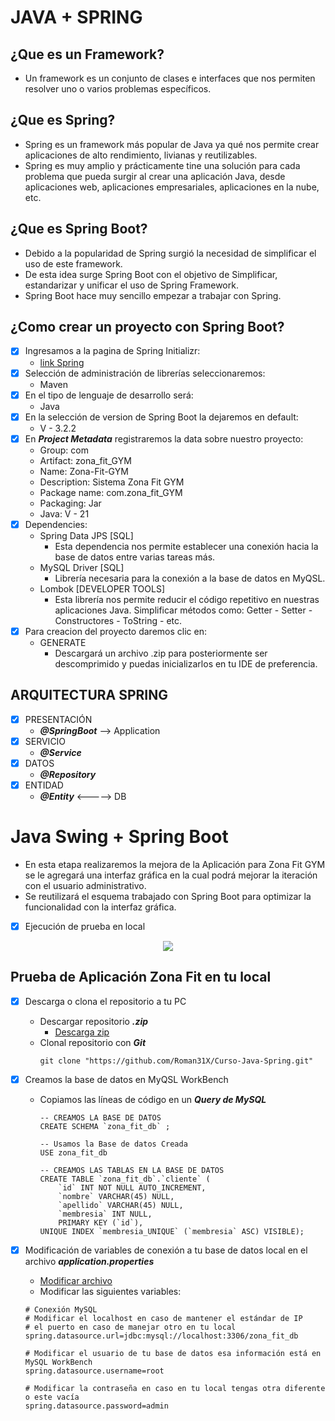 # JAVA + SPRING
## ¿Que es un Framework?
-  Un framework es un conjunto de clases e interfaces que nos permiten
resolver uno o varios problemas específicos.

## ¿Que es Spring?
- Spring es un framework más popular de Java ya qué nos permite crear
aplicaciones de alto rendimiento, livianas y reutilizables.
- Spring es muy amplio y prácticamente tine una solución para cada 
problema que pueda surgir al crear una aplicación Java, desde
aplicaciones web, aplicaciones empresariales, aplicaciones en la
nube, etc.

## ¿Que es Spring Boot?
- Debido a la popularidad de Spring surgió la necesidad de simplificar
el uso de este framework.
- De esta idea surge Spring Boot con el objetivo de Simplificar,
estandarizar y unificar el uso de Spring Framework.
- Spring Boot hace muy sencillo empezar a trabajar con Spring.

## ¿Como crear un proyecto con Spring Boot?
- [x] Ingresamos a la pagina de Spring Initializr:
  - <a href="https://start.spring.io/">link Spring</a>
- [x] Selección de administración de librerías seleccionaremos:
  - Maven
- [x] En el tipo de lenguaje de desarrollo será:
  - Java
- [x] En la selección de version de Spring Boot la dejaremos en default:
  - V - 3.2.2
- [x] En ***Project Metadata*** registraremos la data sobre nuestro proyecto:
  - Group: com             
  - Artifact: zona_fit_GYM  
  - Name: Zona-Fit-GYM
  - Description: Sistema Zona Fit GYM
  - Package name: com.zona_fit_GYM
  - Packaging: Jar
  - Java: V - 21
- [x] Dependencies:
  - Spring Data JPS [SQL]
    - Esta dependencia nos permite establecer una conexión hacia
    la base de datos entre varias tareas más.
  - MySQL Driver [SQL]
    - Librería necesaria para la conexión a la base de datos en MyQSL.
  - Lombok [DEVELOPER TOOLS]
    - Esta librería nos permite reducir el código repetitivo en nuestras
    aplicaciones Java. Simplificar métodos como: Getter - Setter - Constructores -
    ToString - etc.
-[x] Para creacion del proyecto daremos clic en:
  - GENERATE
    - Descargará un archivo .zip para posteriormente ser descomprimido
    y puedas inicializarlos en tu IDE de preferencia.

## ARQUITECTURA SPRING
- [x] PRESENTACIÓN
  - ***@SpringBoot*** --> Application
- [x] SERVICIO
  - ***@Service***
- [x] DATOS
  - ***@Repository***
- [x] ENTIDAD
  - ***@Entity*** <-----> DB

# Java Swing + Spring Boot
- En esta etapa realizaremos la mejora de la Aplicación para Zona Fit GYM se le agregará
una interfaz gráfica en la cual podrá mejorar la iteración con el usuario administrativo.
- Se reutilizará el esquema trabajado con Spring Boot para optimizar la funcionalidad con 
la interfaz gráfica.
- [x] Ejecución de prueba en local
<div align="center">
  <img src="https://github.com/Roman31X/Curso-Java-Spring/blob/main/src/main/resources/archivosExtras/EjecucionSwingSpring.gif">
</div>

## Prueba de Aplicación Zona Fit en tu local
- [x] Descarga o clona el repositorio a tu PC
  - Descargar repositorio ***.zip***
    - <a href="https://github.com/Roman31X/Curso-Java-Spring/archive/refs/heads/main.zip">Descarga zip</a>
  - Clonal repositorio con ***Git***
    ```git
    git clone "https://github.com/Roman31X/Curso-Java-Spring.git"
    ```

-[x] Creamos la base de datos en MyQSL WorkBench
  - Copiamos las líneas de código en un ***Query de MySQL***
    ```roomsql
    -- CREAMOS LA BASE DE DATOS
    CREATE SCHEMA `zona_fit_db` ;

    -- Usamos la Base de datos Creada
    USE zona_fit_db

    -- CREAMOS LAS TABLAS EN LA BASE DE DATOS
    CREATE TABLE `zona_fit_db`.`cliente` (
        `id` INT NOT NULL AUTO_INCREMENT,
        `nombre` VARCHAR(45) NULL,
        `apellido` VARCHAR(45) NULL,
        `membresia` INT NULL,
        PRIMARY KEY (`id`),
    UNIQUE INDEX `membresia_UNIQUE` (`membresia` ASC) VISIBLE);
    ```
- [x] Modificación de variables de conexión a tu base de datos local en el archivo ***application.properties***
  - <a href="https://github.com/Roman31X/Curso-Java-Spring/blob/main/src/main/resources/application.properties">Modificar archivo</a>
  - Modificar las siguientes variables:
  ```properties
  # Conexión MySQL
  # Modificar el localhost en caso de mantener el estándar de IP
  # el puerto en caso de manejar otro en tu local
  spring.datasource.url=jdbc:mysql://localhost:3306/zona_fit_db
  
  # Modificar el usuario de tu base de datos esa información está en MySQL WorkBench
  spring.datasource.username=root
  
  # Modificar la contraseña en caso en tu local tengas otra diferente o este vacía 
  spring.datasource.password=admin
  ```